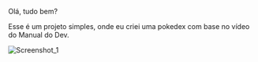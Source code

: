 Olá, tudo bem?

Esse é um projeto simples, onde eu criei uma pokedex com base no vídeo do Manual do Dev.

![Screenshot_1](https://user-images.githubusercontent.com/68878579/182952533-e84a303c-a026-4363-9dbb-38d95fb883bb.png)
